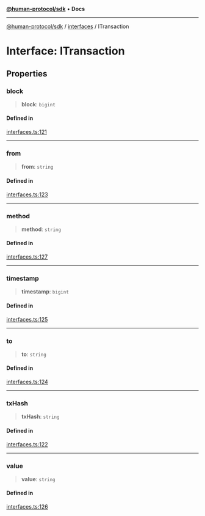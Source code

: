 [**@human-protocol/sdk**](../../README.md) • **Docs**

***

[@human-protocol/sdk](../../modules.md) / [interfaces](../README.md) / ITransaction

# Interface: ITransaction

## Properties

### block

> **block**: `bigint`

#### Defined in

[interfaces.ts:121](https://github.com/humanprotocol/human-protocol/blob/0de84fbe0e3df6d9c9e1e985a33c1467fa40ea55/packages/sdk/typescript/human-protocol-sdk/src/interfaces.ts#L121)

***

### from

> **from**: `string`

#### Defined in

[interfaces.ts:123](https://github.com/humanprotocol/human-protocol/blob/0de84fbe0e3df6d9c9e1e985a33c1467fa40ea55/packages/sdk/typescript/human-protocol-sdk/src/interfaces.ts#L123)

***

### method

> **method**: `string`

#### Defined in

[interfaces.ts:127](https://github.com/humanprotocol/human-protocol/blob/0de84fbe0e3df6d9c9e1e985a33c1467fa40ea55/packages/sdk/typescript/human-protocol-sdk/src/interfaces.ts#L127)

***

### timestamp

> **timestamp**: `bigint`

#### Defined in

[interfaces.ts:125](https://github.com/humanprotocol/human-protocol/blob/0de84fbe0e3df6d9c9e1e985a33c1467fa40ea55/packages/sdk/typescript/human-protocol-sdk/src/interfaces.ts#L125)

***

### to

> **to**: `string`

#### Defined in

[interfaces.ts:124](https://github.com/humanprotocol/human-protocol/blob/0de84fbe0e3df6d9c9e1e985a33c1467fa40ea55/packages/sdk/typescript/human-protocol-sdk/src/interfaces.ts#L124)

***

### txHash

> **txHash**: `string`

#### Defined in

[interfaces.ts:122](https://github.com/humanprotocol/human-protocol/blob/0de84fbe0e3df6d9c9e1e985a33c1467fa40ea55/packages/sdk/typescript/human-protocol-sdk/src/interfaces.ts#L122)

***

### value

> **value**: `string`

#### Defined in

[interfaces.ts:126](https://github.com/humanprotocol/human-protocol/blob/0de84fbe0e3df6d9c9e1e985a33c1467fa40ea55/packages/sdk/typescript/human-protocol-sdk/src/interfaces.ts#L126)

